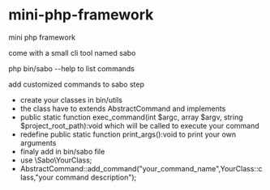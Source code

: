# mini-php-framework
mini php framework

come with a small cli tool named sabo 

php bin/sabo --help to list commands

add customized commands to sabo step

  - create your classes in bin/utils
  - the class have to extends AbstractCommand and implements
  - public static function exec_command(int $argc, array $argv, string $project_root_path):void which will be called to execute your command
  - redefine public static function print_args():void to print your own arguments
  - finaly add in bin/sabo file
  - use \Sabo\YourClass;
  - AbstractCommand::add_command("your_command_name",YourClass::class,"your command description");
   
 
